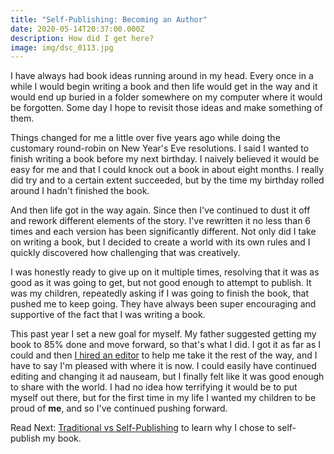 ```yaml
---
title: "Self-Publishing: Becoming an Author"
date: 2020-05-14T20:37:00.000Z
description: How did I get here?
image: img/dsc_0113.jpg
---
```

I have always had book ideas running around in my head. Every once in a while I would begin writing a book and then life would get in the way and it would end up buried in a folder somewhere on my computer where it would be forgotten. Some day I hope to revisit those ideas and make something of them.

Things changed for me a little over five years ago while doing the customary round-robin on New Year's Eve resolutions. I said I wanted to finish writing a book before my next birthday. I naively believed it would be easy for me and that I could knock out a book in about eight months. I really did try and to a certain extent succeeded, but by the time my birthday rolled around I hadn't finished the book.

And then life got in the way again. Since then I've continued to dust it off and rework different elements of the story. I've rewritten it no less than 6 times and each version has been significantly different. Not only did I take on writing a book, but I decided to create a world with its own rules and I quickly discovered how challenging that was creatively.

I was honestly ready to give up on it multiple times, resolving that it was as good as it was going to get, but not good enough to attempt to publish. It was my children, repeatedly asking if I was going to finish the book, that pushed me to keep going. They have always been super encouraging and supportive of the fact that I was writing a book.

This past year I set a new goal for myself. My father suggested getting my book to 85% done and move forward, so that's what I did. I got it as far as I could and then [I hired an editor](/post/self-publishing-using-an-editor/) to help me take it the rest of the way, and I have to say I'm pleased with where it is now. I could easily have continued editing and changing it ad nauseam, but I finally felt like it was good enough to share with the world. I had no idea how terrifying it would be to put myself out there, but for the first time in my life I wanted my children to be proud of **me**, and so I've continued pushing forward.

Read Next: [Traditional vs Self-Publishing](/post/self-publishing-traditional-vs-self-publishing/) to learn why I chose to self-publish my book.